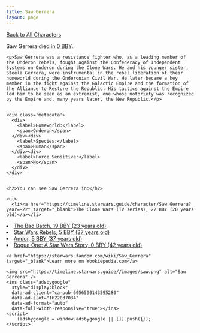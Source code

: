 ```yaml
---
title: Saw Gerrera
layout: page
---
```

<a href="/character" class="smaller">Back to All Characters</a>

<div class="container">
  <div class="col-10">
    <p>
    Saw Gerrera         died in <a href="https://timeline.starwars.guide/character/Saw Gerrera?year=0" target="_blank">0 BBY</a>.    
    </p>

    <p>Saw Gerrera was a resistance fighter who, as a leading member of the Onderon rebels, fought against the Confederacy of Independent Systems on Onderon during the Clone Wars. He and his younger sister, Steela Gerrera, were instrumental in the rebel liberation of their homeworld during the Onderonian Civil War. He later became a key member in the fight against the Galactic Empire and the formation of the Alliance to Restore the Republic. His tactics against the Empire led him to be seen as an extremist, one whose notoriety was recognized by the Empire and, many years later, the New Republic.</p>


    <div class='metadata'>
      <div>
        <label>Homeworld:</label>
        <span>Onderon</span>
      </div><div>
        <label>Species:</label>
        <span>Human</span>
      </div><div>
        <label>Force Sensitive:</label>
        <span>No</span>
      </div>
    </div>


    <h2>You can see Saw Gerrera in:</h2>

    <ul>
      <li><a href="https://timeline.starwars.guide/character/Saw Gerrera?year=-22" target="_blank">The Clone Wars (TV series), 22 BBY (20 years old)</a></li>
  <li><a href="https://timeline.starwars.guide/character/Saw Gerrera?year=-19" target="_blank">The Bad Batch, 19 BBY (23 years old)</a></li>
  <li><a href="https://timeline.starwars.guide/character/Saw Gerrera?year=-5" target="_blank">Star Wars Rebels, 5 BBY (37 years old)</a></li>
  <li><a href="https://timeline.starwars.guide/character/Saw Gerrera?year=-5" target="_blank">Andor, 5 BBY (37 years old)</a></li>
  <li><a href="https://timeline.starwars.guide/character/Saw Gerrera?year=0" target="_blank">Rogue One: A Star Wars Story, 0 BBY (42 years old)</a></li>
    </ul>

    <a href="https://starwars.fandom.com/wiki/Saw_Gerrera" target="_blank">Learn more on Wookiepedia.com</a>
  </div>
  <div class="character_image col-2">
    
    <img src="https://timeline.starwars.guide//images/saw.png" alt="Saw Gerrera" />
    <ins class="adsbygoogle"
      style="display:block"
      data-ad-client="ca-pub-6056590143595280"
      data-ad-slot="1622037034"
      data-ad-format="auto"
      data-full-width-responsive="true"></ins>
    <script>
        (adsbygoogle = window.adsbygoogle || []).push({});
    </script>
  </div>
</div>
